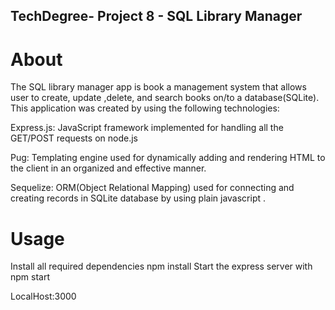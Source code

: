 ## TechDegree- Project 8 - SQL Library Manager

# About
The SQL library manager app is book a management system that allows user to create, update ,delete, and search books on/to a database(SQLite). This application was created by using the following technologies:

Express.js: JavaScript framework implemented for handling all the GET/POST requests on node.js

Pug: Templating engine used for dynamically adding and rendering HTML to the client in an organized and effective manner.

Sequelize: ORM(Object Relational Mapping) used for connecting and creating records in SQLite database by using plain javascript .

# Usage
Install all required dependencies
  npm install
Start the express server with
  npm start
 
LocalHost:3000  

